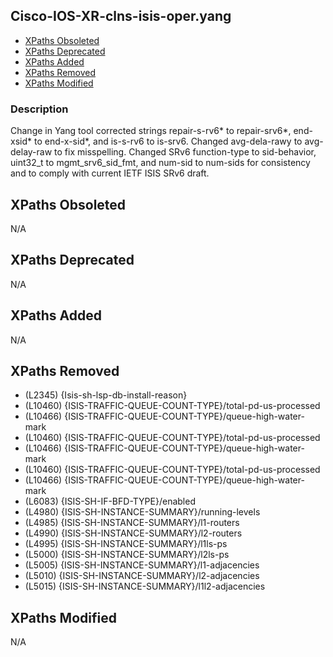 ## Cisco-IOS-XR-clns-isis-oper.yang

- [XPaths Obsoleted](#xpaths-obsoleted)
- [XPaths Deprecated](#xpaths-deprecated)
- [XPaths Added](#xpaths-added)
- [XPaths Removed](#xpaths-removed)
- [XPaths Modified](#xpaths-modified)

### Description

Change in Yang tool corrected strings repair-s-rv6* to repair-srv6*, end-xsid* to end-x-sid*, and is-s-rv6 to is-srv6. Changed avg-dela-rawy to avg-delay-raw to fix misspelling. Changed SRv6 function-type to sid-behavior, uint32_t to mgmt_srv6_sid_fmt, and num-sid to num-sids for consistency and to comply with current IETF ISIS SRv6 draft.

## XPaths Obsoleted

N/A

## XPaths Deprecated

N/A

## XPaths Added

N/A

## XPaths Removed

- (L2345)	{Isis-sh-lsp-db-install-reason}
- (L10460)	{ISIS-TRAFFIC-QUEUE-COUNT-TYPE}/total-pd-us-processed
- (L10466)	{ISIS-TRAFFIC-QUEUE-COUNT-TYPE}/queue-high-water-mark
- (L10460)	{ISIS-TRAFFIC-QUEUE-COUNT-TYPE}/total-pd-us-processed
- (L10466)	{ISIS-TRAFFIC-QUEUE-COUNT-TYPE}/queue-high-water-mark
- (L10460)	{ISIS-TRAFFIC-QUEUE-COUNT-TYPE}/total-pd-us-processed
- (L10466)	{ISIS-TRAFFIC-QUEUE-COUNT-TYPE}/queue-high-water-mark
- (L6083)	{ISIS-SH-IF-BFD-TYPE}/enabled
- (L4980)	{ISIS-SH-INSTANCE-SUMMARY}/running-levels
- (L4985)	{ISIS-SH-INSTANCE-SUMMARY}/l1-routers
- (L4990)	{ISIS-SH-INSTANCE-SUMMARY}/l2-routers
- (L4995)	{ISIS-SH-INSTANCE-SUMMARY}/l1ls-ps
- (L5000)	{ISIS-SH-INSTANCE-SUMMARY}/l2ls-ps
- (L5005)	{ISIS-SH-INSTANCE-SUMMARY}/l1-adjacencies
- (L5010)	{ISIS-SH-INSTANCE-SUMMARY}/l2-adjacencies
- (L5015)	{ISIS-SH-INSTANCE-SUMMARY}/l1l2-adjacencies

## XPaths Modified

N/A

